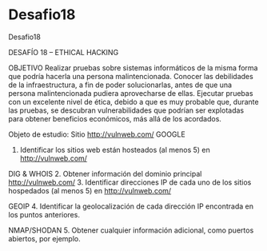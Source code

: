 # Desafio18
Desafio18

DESAFÍO 18 – ETHICAL HACKING 

OBJETIVO 
Realizar pruebas sobre sistemas informáticos de la misma forma que podría
hacerla una persona malintencionada. 
Conocer las debilidades de la infraestructura, a fin de poder solucionarlas, antes
de que una persona malintencionada pudiera aprovecharse de ellas. 
Ejecutar pruebas con un excelente nivel de ética, debido a que es muy probable
que, durante las pruebas, se descubran vulnerabilidades que podrían ser
explotadas para obtener beneficios económicos, más allá de los acordados. 
 
Objeto de estudio: Sitio http://vulnweb.com/ 
GOOGLE 
1. Identificar los sitios web están hosteados (al menos 5) en
http://vulnweb.com/ 
 

DIG & WHOIS 
2. Obtener información del dominio principal http://vulnweb.com/
3. Identificar direcciones IP de cada uno de los sitios hospedados (al menos
5) en http://vulnweb.com/ 
 
GEOIP 
4. Identificar la geolocalización de cada dirección IP encontrada en los
puntos anteriores. 

NMAP/SHODAN 
5. Obtener cualquier información adicional, como puertos abiertos, por
ejemplo. 
